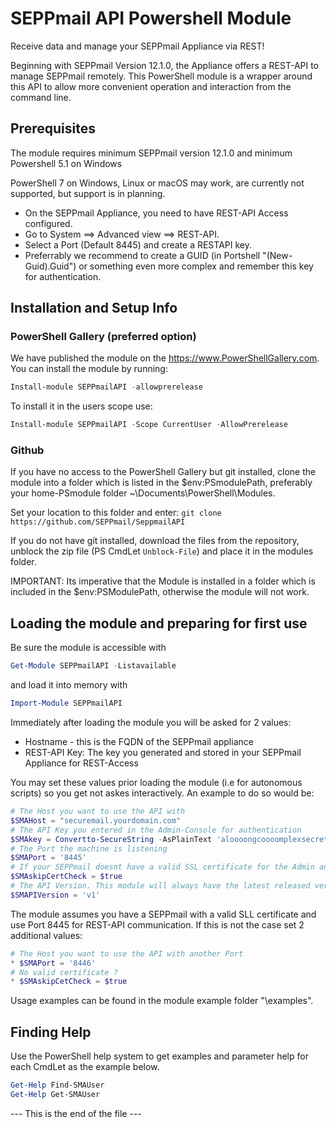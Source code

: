 # SEPPmail API Powershell Module

Receive data and manage your SEPPmail Appliance via REST!

Beginning with SEPPmail Version 12.1.0, the Appliance offers a REST-API to manage SEPPmail remotely.
This PowerShell module is a wrapper around this API to allow more convenient operation and interaction from the command line.

## Prerequisites

The module requires minimum SEPPmail version 12.1.0 and minimum Powershell 5.1 on Windows

PowerShell 7 on Windows, Linux or macOS may work, are currently not supported, but support is in planning.

* On the SEPPmail Appliance, you need to have REST-API Access configured.
* Go to System ==> Advanced view ==> REST-API.
* Select a Port (Default 8445) and create a RESTAPI key.
* Preferrably we recommend to create a GUID (in Portshell "(New-Guid).Guid") or something even more complex and remember this key for authentication.

## Installation and Setup Info

### PowerShell Gallery (preferred option)

We have published the module on the <https://www.PowerShellGallery.com>. You can install the module by running:

```powershell
Install-module SEPPmailAPI -allowprerelease
```

To install it in the users scope use:

```powershell
Install-module SEPPmailAPI -Scope CurrentUser -AllowPrerelease
```

### Github

If you have no access to the PowerShell Gallery but git installed, clone the module into a folder which is listed in the $env:PSmodulePath, preferably your home-PSmodule folder ~\Documents\PowerShell\Modules.

Set your location to this folder and enter:
`git clone https://github.com/SEPPmail/SeppmailAPI`

If you do not have git installed, download the files from the repository, unblock the zip file (PS CmdLet `Unblock-File`) and place it in the modules folder.

IMPORTANT: Its imperative that the Module is installed in a folder which is included in the $env:PSModulePath, otherwise the module will not work.

## Loading the module and preparing for first use

Be sure the module is accessible with

```powershell
Get-Module SEPPmailAPI -Listavailable
```

and load it into memory with

```powershell
Import-Module SEPPmailAPI
```

Immediately after loading the module you will be asked for 2 values:

* Hostname - this is the FQDN of the SEPPmail appliance
* REST-API Key: The key you generated and stored in your SEPPmail Appliance for REST-Access

You may set these values prior loading the module (i.e for autonomous scripts) so you get not askes interactively. An example to do so would be:

```powershell
# The Host you want to use the API with
$SMAHost = "securemail.yourdomain.com"
# The API Key you entered in the Admin-Console for authentication
$SMAkey = Convertto-SecureString -AsPlainText 'aloooongcoooomplexsecretkeyyyyyyyyyyyy' -Force
# The Port the machine is listening
$SMAPort = '8445'
# If your SEPPmail doesnt have a valid SSL certificate for the Admin and API Interface set this to $true
$SMAskipCertCheck = $true
# The API Version. This module will always have the latest released version as default.
$SMAPIVersion = 'v1'
```

The module assumes you have a SEPPmail with a valid SLL certificate and use Port 8445 for REST-API communication. If this is not the case set 2 additional values:

```powershell
# The Host you want to use the API with another Port
* $SMAPort = '8446' 
# No valid certificate ? 
* $SMAskipCetCheck = $true
```

Usage examples can be found in the module example folder "\examples".

## Finding Help

Use the PowerShell help system to get examples and parameter help for each CmdLet as the example below.

```powershell
Get-Help Find-SMAUser
Get-Help Get-SMAUser
```

--- This is the end of the file ---
